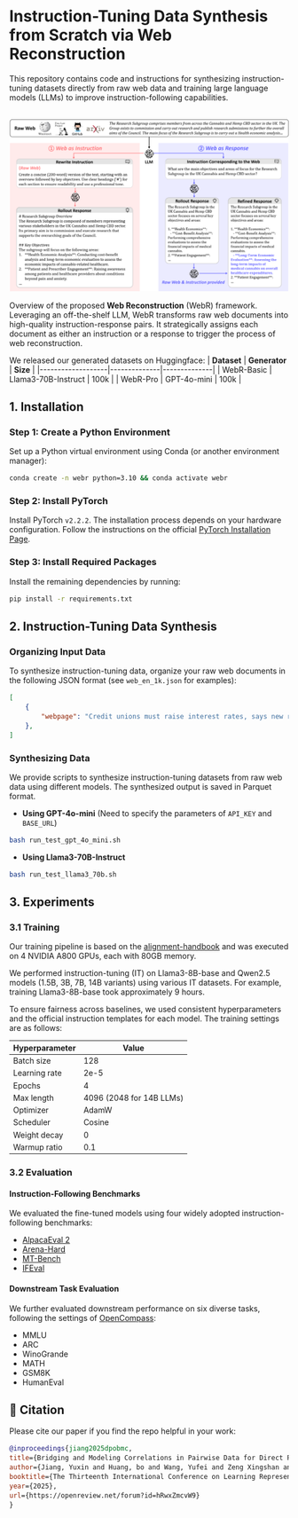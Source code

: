 # Instruction-Tuning Data Synthesis from Scratch via Web Reconstruction

This repository contains code and instructions for synthesizing instruction-tuning datasets directly from raw web data and training large language models (LLMs) to improve instruction-following capabilities.

<p align="center">
    <br>
    <img src="figures/framework.png" width="600"/>
    <br>
</p>

Overview of the proposed **Web Reconstruction** (WebR) framework.
Leveraging an off-the-shelf LLM, WebR transforms raw web documents into high-quality instruction-response pairs.
It strategically assigns each document as either an instruction or a response to trigger the process of web reconstruction.

We released our generated datasets on Huggingface:
| **Dataset**    | **Generator** | **Size** |
|-------------------|--------------|--------------|
| WebR-Basic | Llama3-70B-Instruct | 100k |
| WebR-Pro | GPT-4o-mini | 100k |

## 1. Installation

### Step 1: Create a Python Environment
Set up a Python virtual environment using Conda (or another environment manager):
```bash
conda create -n webr python=3.10 && conda activate webr
```

### Step 2: Install PyTorch
Install PyTorch `v2.2.2`. The installation process depends on your hardware configuration. Follow the instructions on the official [PyTorch Installation Page](https://pytorch.org/get-started/locally/).

### Step 3: Install Required Packages
Install the remaining dependencies by running:
```bash
pip install -r requirements.txt
```

## 2. Instruction-Tuning Data Synthesis

### Organizing Input Data
To synthesize instruction-tuning data, organize your raw web documents in the following JSON format (see `web_en_1k.json` for examples):
```json
[
    {
        "webpage": "Credit unions must raise interest rates, says new report\nThe sector..."
    },
]
```

### Synthesizing Data
We provide scripts to synthesize instruction-tuning datasets from raw web data using different models. The synthesized output is saved in Parquet format.

- **Using GPT-4o-mini** (Need to specify the parameters of `API_KEY` and `BASE_URL`)
```bash
bash run_test_gpt_4o_mini.sh
```

- **Using Llama3-70B-Instruct**
```bash
bash run_test_llama3_70b.sh
```


## 3. Experiments

### 3.1 Training
Our training pipeline is based on the [alignment-handbook](https://github.com/huggingface/alignment-handbook) and was executed on 4 NVIDIA A800 GPUs, each with 80GB memory.

We performed instruction-tuning (IT) on Llama3-8B-base and Qwen2.5 models (1.5B, 3B, 7B, 14B variants) using various IT datasets. For example, training Llama3-8B-base took approximately 9 hours.

To ensure fairness across baselines, we used consistent hyperparameters and the official instruction templates for each model. The training settings are as follows:

| **Hyperparameter**    | **Value**                      |
|-------------------|----------------------------|
| Batch size        | 128                        |
| Learning rate     | 2e-5                       |
| Epochs            | 4                          |
| Max length        | 4096 (2048 for 14B LLMs)   |
| Optimizer         | AdamW                      |
| Scheduler         | Cosine                     |
| Weight decay      | 0                          |
| Warmup ratio      | 0.1                        |


### 3.2 Evaluation

#### Instruction-Following Benchmarks
We evaluated the fine-tuned models using four widely adopted instruction-following benchmarks:
- [AlpacaEval 2](https://github.com/tatsu-lab/alpaca_eval)
- [Arena-Hard](https://github.com/lmarena/arena-hard-auto)
- [MT-Bench](https://github.com/lm-sys/FastChat/tree/main/fastchat/llm_judge)
- [IFEval](https://github.com/google-research/google-research/tree/master/instruction_following_eval)

#### Downstream Task Evaluation
We further evaluated downstream performance on six diverse tasks, following the settings of [OpenCompass](https://opencompass.org.cn/):
- MMLU
- ARC
- WinoGrande
- MATH
- GSM8K
- HumanEval

## 📝 Citation
Please cite our paper if you find the repo helpful in your work:

```bibtex
@inproceedings{jiang2025dpobmc,
title={Bridging and Modeling Correlations in Pairwise Data for Direct Preference Optimization},
author={Jiang, Yuxin and Huang, bo and Wang, Yufei and Zeng Xingshan and Li, Liangyou and Wang, Yasheng and Jiang, Xin and Shang, Lifeng and Tang, Ruiming and Wang, Wei},
booktitle={The Thirteenth International Conference on Learning Representations},
year={2025},
url={https://openreview.net/forum?id=hRwxZmcvW9}
}
```
